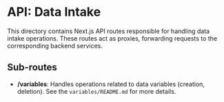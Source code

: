 # API: Data Intake

This directory contains Next.js API routes responsible for handling data intake operations. These routes act as proxies, forwarding requests to the corresponding backend services.

## Sub-routes

- **/variables**: Handles operations related to data variables (creation, deletion). See the `variables/README.md` for more details. 